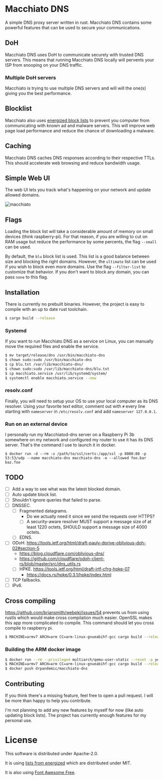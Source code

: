 # Macchiato DNS
A simple DNS proxy server written in rust. Macchiato DNS contains some powerful features that can be used to secure your
communications.

## DoH
Macchiato DNS uses DoH to communicate securely with trusted DNS servers. This means that running Macchiato DNS locally
will pervents your ISP from snooping on your DNS traffic.

### Multiple DoH servers
Macchiato is trying to use multiple DNS servers and will will the one(s) giving you the best performance.

## Blocklist
Macchiato also uses [energized block lists](https://github.com/EnergizedProtection/block) to prevent you computer from
communicating with known ad and malware servers. This will improve web page load performance and reduce the chance of
downloading a malware.

## Caching
Macchiato DNS caches DNS responses according to their respective TTLs. This should accelerate web browsing and reduce
bandwidth usage.

## Simple Web UI
The web UI lets you track what's happening on your network and update allowed domains.

![macchiato](https://user-images.githubusercontent.com/3250155/90339707-81a4d680-dfc0-11ea-9b59-c62dcadd7ba8.jpg)

## Flags
Loading the block list will take a considerable amount of memory on small devices (think raspberry-pi). For that reason,
if you are willing to cut on RAM usage but reduce the performance by some percents, the flag `--small` can be used.

By default, the `blu` block list is used. This list is a good balance between size and blocking the right domains.
However, the `ultimate` list can be used if you wish to block even more domains. Use the flag `--filter-list` to
customize that behavior. If you don't want to block any domain, you can pass `none` to this flag.

## Installation
There is currently no prebuilt binaries. However, the project is easy to compile with an up to date rust toolchain.
```bash
$ cargo build --release
```

### Systemd
If you want to run Macchiato DNS as a service on Linux, you can manually move the required files and enable the service.

```bash
$ mv target/release/dns /usr/bin/macchiato-dns
$ chown sudo:sudo /usr/bin/macchiato-dns
$ cp blu.txt /var/lib/macchiato-dns/
$ chown sudo:sudo /var/lib/macchiato-dns/blu.txt
$ cp macchiato.service /usr/lib/systemd/system/
$ systemctl enable macchiato.service --now
```

### resolv.conf
Finally, you will need to setup your OS to use your local computer as its DNS resolver. Using your favorite text editor,
comment out with `#` every line starting with `nameserver` in `/etc/resolv.conf` and add `nameserver 127.0.0.1`.

### Run on an external device
I personally run my Macchiatod-dns server on a Raspberry Pi 3b somewhere on my network and configured my router to use it has its DNS server. That's the command I use to launch it in docker.
```
$ docker run -d --rm -v /path/to/ssl/certs:/app/ssl -p 8080:80 -p 53:53/udp --name macchiato-dns macchiato-dns -e --allowed foo.bar baz.foo
```

## TODO

- [ ] Add a way to see what was the latest blocked domain.
- [ ] Auto update block list.
- [ ] Shouldn't ignore queries that failed to parse.
- [ ] DNSSEC.
  - [ ] Fragmented datagrams.
    - Do we actually need it since we send the requests over HTTPS?
    - [ ] A security-aware resolver MUST support a message size of at least 1220 octets, SHOULD support a message size of 4000 octets.
  - [ ] EDNS.
- [ ] ODoH. https://tools.ietf.org/html/draft-pauly-dprive-oblivious-doh-02#section-5
  - https://blog.cloudflare.com/oblivious-dns/
  - https://github.com/cloudflare/odoh-client-rs/blob/master/src/dns_utils.rs
  - [ ] HPKE. https://tools.ietf.org/html/draft-irtf-cfrg-hpke-07
    - https://docs.rs/hpke/0.3.1/hpke/index.html
- [ ] TCP fallbacks.
- [ ] IPv6.

## Cross compiling
https://github.com/briansmith/webpki/issues/54 prevents us from using rustls which would make cross compilation much easier.
OpenSSL makes this app more complicated to compile. This command should let you cross compile to raspberry pi.

``` bash
$ MACHINE=armv7 ARCH=arm CC=arm-linux-gnueabihf-gcc cargo build --release --target=armv7-unknown-linux-gnueabihf
```

### Building the ARM docker image

```bash
$ docker run --rm --privileged multiarch/qemu-user-static --reset -p yes
$ MACHINE=armv7 ARCH=arm CC=arm-linux-gnueabihf-gcc cargo build --release --target=armv7-unknown-linux-gnueabihf && yes | cp -f target/armv7-unknown-linux-gnueabihf/release/dns tmp/dns && docker build . -t drpandemic/macchiato-dns
$ docker push drpandemic/macchiato-dns
```

## Contributing
If you think there's a missing feature, feel free to open a pull request. I will be more than happy to help you
contribute.

I'm not planning to add any new features by myself for now (like auto updating block lists). The project has currently
enough features for my personal use.

# License
This software is distributed under Apache-2.0.

It is using [lists from energized](https://github.com/EnergizedProtection/block) which are distributed under MIT.

It is also using [Font Awesome Free](https://fontawesome.com/license).
